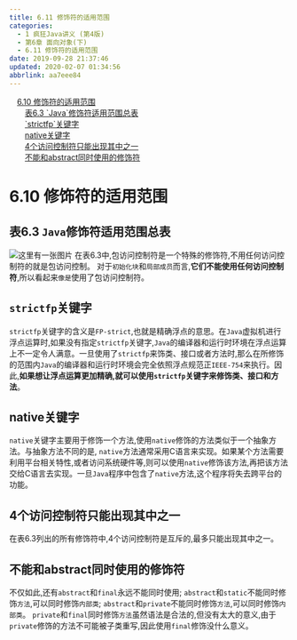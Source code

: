 ```yaml
---
title: 6.11 修饰符的适用范围
categories: 
  - 1 疯狂Java讲义 (第4版)
  - 第6章 面向对象(下)
  - 6.11 修饰符的适用范围
date: 2019-09-28 21:37:46
updated: 2020-02-07 01:34:56
abbrlink: aa7eee84
---
```

<div id='my_toc'><a href="/JavaReadingNotes/aa7eee84/#6-10-修饰符的适用范围" class="header_1">6.10 修饰符的适用范围</a>&nbsp;<br><a href="/JavaReadingNotes/aa7eee84/#表6-3-Java-修饰符适用范围总表" class="header_2">表6.3 `Java`修饰符适用范围总表</a>&nbsp;<br><a href="/JavaReadingNotes/aa7eee84/#-strictfp-关键字" class="header_2">`strictfp`关键字</a>&nbsp;<br><a href="/JavaReadingNotes/aa7eee84/#native关键字" class="header_2">native关键字</a>&nbsp;<br><a href="/JavaReadingNotes/aa7eee84/#4个访问控制符只能出现其中之一" class="header_2">4个访问控制符只能出现其中之一</a>&nbsp;<br><a href="/JavaReadingNotes/aa7eee84/#不能和abstract同时使用的修饰符" class="header_2">不能和abstract同时使用的修饰符</a>&nbsp;<br></div>
<style>.header_1{margin-left: 1em;}.header_2{margin-left: 2em;}.header_3{margin-left: 3em;}.header_4{margin-left: 4em;}.header_5{margin-left: 5em;}.header_6{margin-left: 6em;}</style>
<!--more-->
<script>if (navigator.platform.search('arm')==-1){document.getElementById('my_toc').style.display = 'none';}var e,p = document.getElementsByTagName('p');while (p.length>0) {e = p[0];e.parentElement.removeChild(e);}</script>

<!--end-->
<!--SSTStart-->
# 6.10 修饰符的适用范围 #
## 表6.3 `Java`修饰符适用范围总表 ##
![这里有一张图片](https://image-1257720033.cos.ap-shanghai.myqcloud.com/blog/readbooknote/FangKuangJavaJiangYi4/ch6/5.png)
在表6.3中,包访问控制符是一个特殊的修饰符,不用任何访问控制符的就是包访问控制。
对于`初始化块`和`局部成员`而言,**它们不能使用任何访问控制符**,所以看起来`像是`使用了包访问控制符。
<!--replace:strictfp=strict F P-->
## `strictfp`关键字 ##
`strictfp`关键字的含义是`FP-strict`,也就是精确浮点的意思。在`Java`虚拟机进行浮点运算时,如果没有指定`strictfp`关键字,`Java`的编译器和运行时环境在浮点运算上不一定令人满意。一旦使用了`strictfp`来饰类、接口或者方法时,那么在所修饰的范围内`Java`的编译器和运行时环境会完全依照浮点规范正`IEEE-754`来执行。因此,**如果想让浮点运算更加精确,就可以使用`strictfp`关键字来修饰类、接口和方法**。
## native关键字 ##
`native`关键字主要用于修饰一个方法,使用`native`修饰的方法类似于一个抽象方法。与抽象方法不同的是, `native`方法通常采用C语言来实现。如果某个方法需要利用平台相关特性,或者访问系统硬件等,则可以使用`native`修饰该方法,再把该方法交给C语言去实现。一旦`Java`程序中包含了`native`方法,这个程序将失去跨平台的功能。
## 4个访问控制符只能出现其中之一 ##
在表6.3列出的所有修饰符中,4个访问控制符是互斥的,最多只能出现其中之一。
## 不能和abstract同时使用的修饰符 ##
不仅如此,还有`abstract`和`final`永远不能同时使用; 
`abstract`和`static`不能同时修饰`方法`,可以同时修饰`内部类`;
`abstract`和`private`不能同时修饰`方法`,可以同时修饰`内部类`。
`private`和`final`同时修饰`方法`虽然语法是合法的,但没有太大的意义,由于`private`修饰的方法不可能被子类重写,因此使用`final`修饰没什么意义。

<!--SSTStop-->

